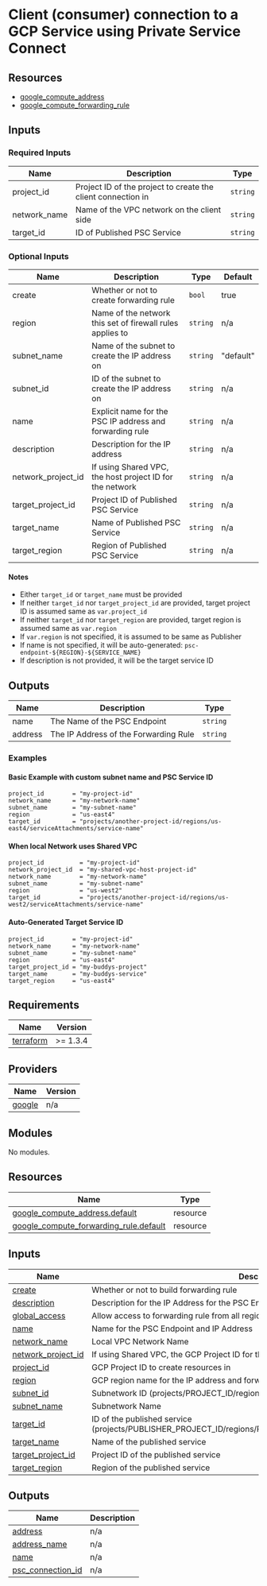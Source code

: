 # Client (consumer) connection to a GCP Service using Private Service Connect 

## Resources

- [google_compute_address](https://registry.terraform.io/providers/hashicorp/google/latest/docs/resources/compute_address)
- [google_compute_forwarding_rule](https://registry.terraform.io/providers/hashicorp/google/latest/docs/resources/compute_forwarding_rule)

## Inputs

### Required Inputs

| Name          | Description                                                  | Type     |
|---------------|--------------------------------------------------------------|----------|
| project\_id   | Project ID of the project to create the client connection in | `string` | 
| network\_name | Name of the VPC network on the client side                   | `string` |
| target\_id    | ID of Published PSC Service                                  | `string` |

### Optional Inputs

| Name                 | Description                                               | Type     | Default   |
|----------------------|-----------------------------------------------------------|----------|-----------|
| create               | Whether or not to create forwarding rule                  | `bool`   | true      |
| region               | Name of the network this set of firewall rules applies to | `string` | n/a       |
| subnet\_name         | Name of the subnet to create the IP address on            | `string` | "default" |
| subnet\_id           | ID of the subnet to create the IP address on              | `string` | n/a       |
| name                 | Explicit name for the PSC IP address and forwarding rule  | `string` | n/a       |
| description          | Description for the IP address                            | `string` | n/a       |
| network\_project\_id | If using Shared VPC, the host project ID for the network  | `string` | n/a       |
| target\_project\_id  | Project ID of Published PSC Service                       | `string` | n/a       |
| target\_name         | Name of Published PSC Service                             | `string` | n/a       |
| target\_region       | Region of Published PSC Service                           | `string` | n/a       |

#### Notes

- Either `target_id` or `target_name` must be provided
- If neither `target_id` nor `target_project_id` are provided, target project ID is assumed same as `var.project_id`
- If neither `target_id` nor `target_region` are provided, target region is assumed same as `var.region`
- If `var.region` is not specified, it is assumed to be same as Publisher
- If name is not specified, it will be auto-generated: `psc-endpoint-${REGION}-${SERVICE_NAME}`
- If description is not provided, it will be the target service ID

## Outputs

| Name    | Description                           | Type     |
|---------|---------------------------------------|----------|
| name    | The Name of the PSC Endpoint          | `string` |
| address | The IP Address of the Forwarding Rule | `string` |


### Examples

#### Basic Example with custom subnet name and PSC Service ID

```
project_id        = "my-project-id"
network_name      = "my-network-name"
subnet_name       = "my-subnet-name"
region            = "us-east4"
target_id         = "projects/another-project-id/regions/us-east4/serviceAttachments/service-name"
```

#### When local Network uses Shared VPC

```
project_id          = "my-project-id"
network_project_id  = "my-shared-vpc-host-project-id"
network_name        = "my-network-name"
subnet_name         = "my-subnet-name"
region              = "us-west2"
target_id           = "projects/another-project-id/regions/us-west2/serviceAttachments/service-name"
```

#### Auto-Generated Target Service ID

```
project_id        = "my-project-id"
network_name      = "my-network-name"
subnet_name       = "my-subnet-name"
region            = "us-east4"
target_project_id = "my-buddys-project"
target_name       = "my-buddys-service"
target_region     = "us-east4"
```

<!-- BEGIN_TF_DOCS -->
## Requirements

| Name | Version |
|------|---------|
| <a name="requirement_terraform"></a> [terraform](#requirement\_terraform) | >= 1.3.4 |

## Providers

| Name | Version |
|------|---------|
| <a name="provider_google"></a> [google](#provider\_google) | n/a |

## Modules

No modules.

## Resources

| Name | Type |
|------|------|
| [google_compute_address.default](https://registry.terraform.io/providers/hashicorp/google/latest/docs/resources/compute_address) | resource |
| [google_compute_forwarding_rule.default](https://registry.terraform.io/providers/hashicorp/google/latest/docs/resources/compute_forwarding_rule) | resource |

## Inputs

| Name | Description | Type | Default | Required |
|------|-------------|------|---------|:--------:|
| <a name="input_create"></a> [create](#input\_create) | Whether or not to build forwarding rule | `bool` | `true` | no |
| <a name="input_description"></a> [description](#input\_description) | Description for the IP Address for the PSC Endpoint | `string` | `null` | no |
| <a name="input_global_access"></a> [global\_access](#input\_global\_access) | Allow access to forwarding rule from all regions | `bool` | `null` | no |
| <a name="input_name"></a> [name](#input\_name) | Name for the PSC Endpoint and IP Address | `string` | `null` | no |
| <a name="input_network_name"></a> [network\_name](#input\_network\_name) | Local VPC Network Name | `string` | `"default"` | no |
| <a name="input_network_project_id"></a> [network\_project\_id](#input\_network\_project\_id) | If using Shared VPC, the GCP Project ID for the host network | `string` | `null` | no |
| <a name="input_project_id"></a> [project\_id](#input\_project\_id) | GCP Project ID to create resources in | `string` | n/a | yes |
| <a name="input_region"></a> [region](#input\_region) | GCP region name for the IP address and forwarding rule | `string` | `null` | no |
| <a name="input_subnet_id"></a> [subnet\_id](#input\_subnet\_id) | Subnetwork ID (projects/PROJECT\_ID/regions/REGION/subnetworks/SUBNET\_NAME) | `string` | `null` | no |
| <a name="input_subnet_name"></a> [subnet\_name](#input\_subnet\_name) | Subnetwork Name | `string` | `"default"` | no |
| <a name="input_target_id"></a> [target\_id](#input\_target\_id) | ID of the published service (projects/PUBLISHER\_PROJECT\_ID/regions/REGION/serviceAttachments/SERVICE\_NAME) | `string` | `null` | no |
| <a name="input_target_name"></a> [target\_name](#input\_target\_name) | Name of the published service | `string` | `null` | no |
| <a name="input_target_project_id"></a> [target\_project\_id](#input\_target\_project\_id) | Project ID of the published service | `string` | `null` | no |
| <a name="input_target_region"></a> [target\_region](#input\_target\_region) | Region of the published service | `string` | `null` | no |

## Outputs

| Name | Description |
|------|-------------|
| <a name="output_address"></a> [address](#output\_address) | n/a |
| <a name="output_address_name"></a> [address\_name](#output\_address\_name) | n/a |
| <a name="output_name"></a> [name](#output\_name) | n/a |
| <a name="output_psc_connection_id"></a> [psc\_connection\_id](#output\_psc\_connection\_id) | n/a |
<!-- END_TF_DOCS -->